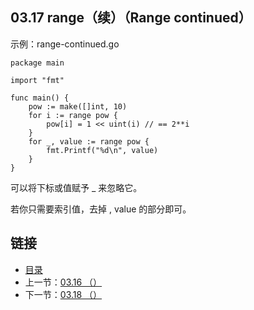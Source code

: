 ## 03.17 range（续）（Range continued）

示例：range-continued.go

    package main

    import "fmt"

    func main() {
    	pow := make([]int, 10)
    	for i := range pow {
    		pow[i] = 1 << uint(i) // == 2**i
    	}
    	for _, value := range pow {
    		fmt.Printf("%d\n", value)
    	}
    }

可以将下标或值赋予 _ 来忽略它。

若你只需要索引值，去掉 , value 的部分即可。

## 链接
* [目录](https://github.com/gnefiy/go-tour-zh/blob/master/README.md)
* 上一节：[03.16 （）](https://github.com/gnefiy/go-tour-zh/blob/master/tour/moretypes/03.16.md)
* 下一节：[03.18 （）](https://github.com/gnefiy/go-tour-zh/blob/master/tour/moretypes/03.18.md)
